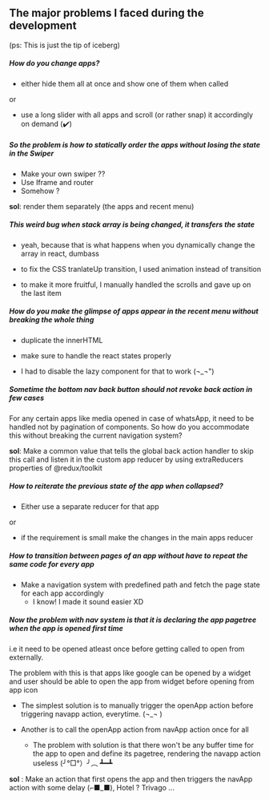 ## The major problems I faced during the development

(ps: This is just the tip of iceberg)

##### How do you change apps?
  - either hide them all at once and show one of them when called

  or

  - use a long slider with all apps and scroll (or rather snap) it accordingly
     on demand (✔️)

##### So the problem is how to statically order the apps without losing the state in the Swiper
  - Make your own swiper ??
  - Use Iframe and router
  - Somehow ?

**sol**: render them separately (the apps and recent menu)

##### This weird bug when stack array is being changed, it transfers the state
  - yeah, because that is what happens when you dynamically change the array in react, dumbass

  - to fix the CSS tranlateUp transition, I used animation instead of transition

  - to make it more fruitful, I manually handled the scrolls and gave up on the last item

##### How do you make the glimpse of apps appear in the recent menu without breaking the whole thing
  - duplicate the innerHTML

  - make sure to handle the react states properly

  - I had to disable the lazy component for that to work (¬_¬")

##### Sometime the bottom nav back button should not revoke back action in few cases
  For any certain apps like media opened in case of whatsApp, it need to be handled
  not by pagination of components. So how do you accommodate this without breaking
  the current navigation system?

  **sol**: Make a common value that tells the global back action handler to skip this
     call and listen it in the custom app reducer by using extraReducers properties
     of @redux/toolkit

##### How to reiterate the previous state of the app when collapsed?
  - Either use a separate reducer for that app

  or

  - if the requirement is small make the changes in the main apps reducer

##### How to transition between pages of an app without have to repeat the same code for every app
  - Make a navigation system with predefined path and fetch the page state for each app accordingly
    - I know! I made it sound easier XD

##### Now the problem with nav system is that it is declaring the app pagetree when the app is opened first time
i.e it need to be opened atleast once before getting called to open from externally.

The problem with this is that apps like google can be opened by a widget and user should be able to open the app from widget before opening from app icon

  - The simplest solution is to manually trigger the openApp action before triggering navapp action, everytime. (¬_¬ )

  - Another is to call the openApp action from navApp
  action once for all
      - The problem with solution is that there won't be    any buffer time for the app to open and define its pagetree, rendering the navapp action useless (╯°□°）╯︵ ┻━┻

**sol** : Make an action that first opens the app and then triggers the navApp action
     with some delay (⌐■_■), Hotel ? Trivago ...
